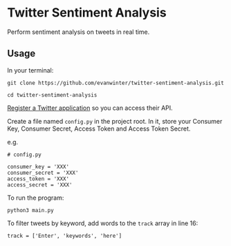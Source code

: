 # Twitter Sentiment Analysis

Perform sentiment analysis on tweets in real time.

## Usage

In your terminal:

`git clone https://github.com/evanwinter/twitter-sentiment-analysis.git`

`cd twitter-sentiment-analysis`

[Register a Twitter application](https://apps.twitter.com/app/new) so you can access their API.

Create a file named `config.py` in the project root. In it, store your Consumer Key, Consumer Secret, Access Token and Access Token Secret.

e.g.
```
# config.py

consumer_key = 'XXX'
consumer_secret = 'XXX'
access_token = 'XXX'
access_secret = 'XXX'
```

To run the program:

`python3 main.py`


To filter tweets by keyword, add words to the `track` array in line 16:

```
track = ['Enter', 'keywords', 'here']
```